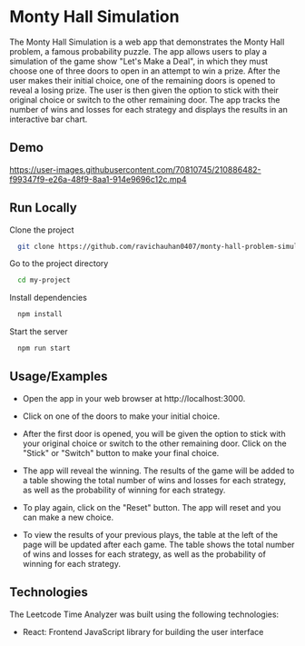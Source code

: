 
# Monty Hall Simulation

The Monty Hall Simulation is a web app that demonstrates the Monty Hall problem, a famous probability puzzle. The app allows users to play a simulation of the game show "Let's Make a Deal", in which they must choose one of three doors to open in an attempt to win a prize. After the user makes their initial choice, one of the remaining doors is opened to reveal a losing prize. The user is then given the option to stick with their original choice or switch to the other remaining door. The app tracks the number of wins and losses for each strategy and displays the results in an interactive bar chart.

## Demo


https://user-images.githubusercontent.com/70810745/210886482-f99347f9-e26a-48f9-8aa1-914e9696c12c.mp4



## Run Locally

Clone the project

```bash
  git clone https://github.com/ravichauhan0407/monty-hall-problem-simulation.git
```

Go to the project directory

```bash
  cd my-project
```

Install dependencies

```bash
  npm install
```

Start the server

```bash
  npm run start
```


## Usage/Examples

- Open the app in your web browser at http://localhost:3000.

- Click on one of the doors to make your initial choice.

- After the first door is opened, you will be given the option to stick with your original choice or switch to the other remaining door. Click on the "Stick" or "Switch" button to make your final choice.

- The app will reveal the winning. The results of the game will be added to a table showing the total number of wins and losses for each strategy, as well as the probability of winning for each strategy.

- To play again, click on the "Reset" button. The app will reset and you can make a new choice.

- To view the results of your previous plays, the table at the left of the page will be updated after each game. The table shows the total number of wins and losses for each strategy, as well as the probability of winning for each strategy.
## Technologies
The Leetcode Time Analyzer was built using the following technologies:

- React: Frontend JavaScript library for building the user interface
